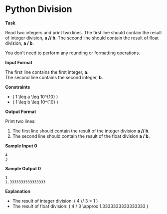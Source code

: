 # Python Division

**Task**

Read two integers and print two lines. The first line should contain the result of integer division, **a // b**. The second line should contain the result of float division, **a / b**.

You don't need to perform any rounding or formatting operations.

**Input Format**

The first line contains the first integer, **a**.  
The second line contains the second integer, **b**.

**Constraints**

- \( 1 \leq a \leq 10^{10} \)  
- \( 1 \leq b \leq 10^{10} \)

**Output Format**

Print two lines:  
1. The first line should contain the result of the integer division **a // b**.  
2. The second line should contain the result of the float division **a / b**.

**Sample Input 0**
```
4
3
```

**Sample Output 0**
```
1
1.3333333333333333
```

**Explanation**

- The result of integer division: \( 4 // 3 = 1 \)  
- The result of float division: \( 4 / 3 \approx 1.3333333333333333 \)

